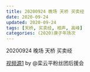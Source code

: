 ```yaml
---
title: 20200924 晚场 天桥 买卖经
date: 2020-09-24
updated: 2020-09-24
tags: [天桥, 买卖经, 相声, 高峰]
categories: (2020)庚子年场次
---
```

20200924 晚场 天桥 买卖经



[视频源1](https://weibo.com/6574451359/Jm9M1sJKX) by @栾云平粉丝团后援会

